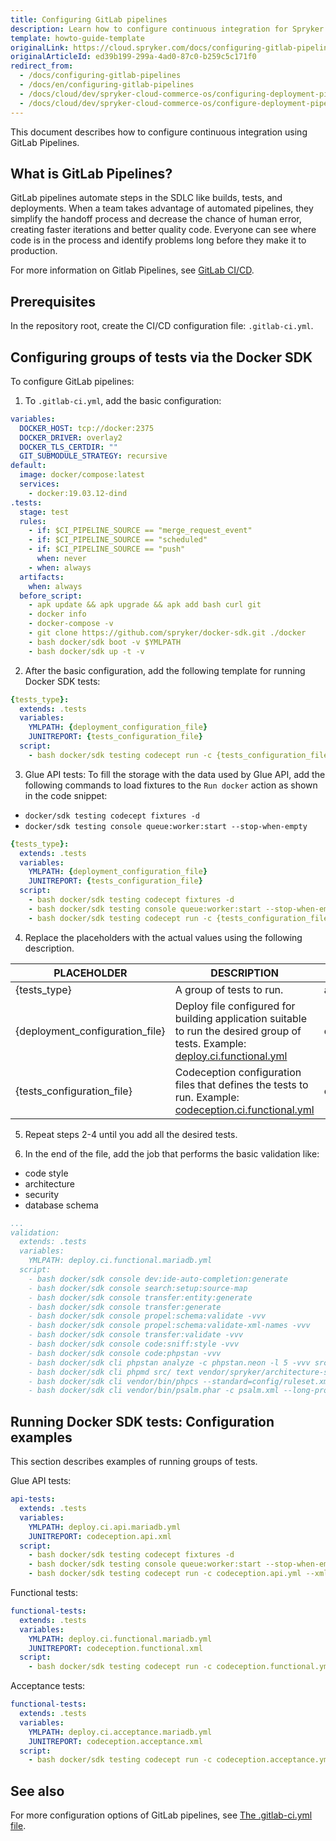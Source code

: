 ```yaml
---
title: Configuring GitLab pipelines
description: Learn how to configure continuous integration for Spryker Cloud Commerce OS with GitHub Actions.
template: howto-guide-template
originalLink: https://cloud.spryker.com/docs/configuring-gitlab-pipelines
originalArticleId: ed39b199-299a-4ad0-87c0-b259c5c171f0
redirect_from:
  - /docs/configuring-gitlab-pipelines
  - /docs/en/configuring-gitlab-pipelines
  - /docs/cloud/dev/spryker-cloud-commerce-os/configuring-deployment-pipelines/configuring-gitlab-pipelines.html
  - /docs/cloud/dev/spryker-cloud-commerce-os/configure-deployment-pipelines/configuring-gitlab-pipelines.html
---
```


This document describes how to configure continuous integration using GitLab Pipelines.

## What is GitLab Pipelines?
GitLab pipelines automate steps in the SDLC like builds, tests, and deployments. When a team takes advantage of automated pipelines, they simplify the handoff process and decrease the chance of human error, creating faster iterations and better quality code. Everyone can see where code is in the process and identify problems long before they make it to production.

For more information on Gitlab Pipelines, see [GitLab CI/CD](https://docs.gitlab.com/ee/ci/README.html).

## Prerequisites
In the repository root, create the CI/CD configuration file: `.gitlab-ci.yml`.

## Configuring groups of tests via the Docker SDK
To configure GitLab pipelines:

1. To `.gitlab-ci.yml`, add the basic configuration:

```yaml
variables:
  DOCKER_HOST: tcp://docker:2375
  DOCKER_DRIVER: overlay2
  DOCKER_TLS_CERTDIR: ""
  GIT_SUBMODULE_STRATEGY: recursive
default:
  image: docker/compose:latest
  services:
    - docker:19.03.12-dind
.tests:
  stage: test
  rules:
    - if: $CI_PIPELINE_SOURCE == "merge_request_event"
    - if: $CI_PIPELINE_SOURCE == "scheduled"
    - if: $CI_PIPELINE_SOURCE == "push"
      when: never
    - when: always
  artifacts:
    when: always
  before_script:
    - apk update && apk upgrade && apk add bash curl git
    - docker info
    - docker-compose -v
    - git clone https://github.com/spryker/docker-sdk.git ./docker
    - bash docker/sdk boot -v $YMLPATH
    - bash docker/sdk up -t -v
```

2. After the basic configuration, add the following template for running Docker SDK tests:

```yaml
{tests_type}:
  extends: .tests
  variables:
    YMLPATH: {deployment_configuration_file}
    JUNITREPORT: {tests_configuration_file}
  script:
    - bash docker/sdk testing codecept run -c {tests_configuration_file} --xml /data/$JUNITREPORT
```

3. Glue API tests: To fill the storage with the data used by Glue API, add the following commands to load fixtures to the `Run docker` action as shown in the code snippet:
* `docker/sdk testing codecept fixtures -d`
* `docker/sdk testing console queue:worker:start --stop-when-empty`

```yaml
{tests_type}:
  extends: .tests
  variables:
    YMLPATH: {deployment_configuration_file}
    JUNITREPORT: {tests_configuration_file}
  script:
    - bash docker/sdk testing codecept fixtures -d
    - bash docker/sdk testing console queue:worker:start --stop-when-empty
    - bash docker/sdk testing codecept run -c {tests_configuration_file} --xml /data/$JUNITREPORT
```

4. Replace the placeholders with the actual values using the following description.

|PLACEHOLDER |DESCRIPTION |VALUE EXAMPLE |
|---|---|---|
| {tests_type} |A group of tests to run. |api-tests |
| {deployment_configuration_file} |Deploy file configured for building application suitable to run the desired group of tests. Example: [deploy.ci.functional.yml](https://github.com/spryker-shop/b2c-demo-shop/blob/master/deploy.ci.functional.yml) |deploy.ci.functional.mariadb.yml |
| {tests_configuration_file} |Codeception configuration files that defines the tests to run. Example: [codeception.ci.functional.yml](https://github.com/spryker-shop/b2c-demo-shop/blob/master/codeception.ci.functional.yml)  |codeception.functional.yml|

5. Repeat steps 2-4 until you add all the desired tests.

6. In the end of the file, add the job that performs the basic validation like:

* code style
* architecture
* security
* database schema

```yaml
...
validation:
  extends: .tests
  variables:
    YMLPATH: deploy.ci.functional.mariadb.yml
  script:
    - bash docker/sdk console dev:ide-auto-completion:generate
    - bash docker/sdk console search:setup:source-map
    - bash docker/sdk console transfer:entity:generate
    - bash docker/sdk console transfer:generate
    - bash docker/sdk console propel:schema:validate -vvv
    - bash docker/sdk console propel:schema:validate-xml-names -vvv
    - bash docker/sdk console transfer:validate -vvv
    - bash docker/sdk console code:sniff:style -vvv
    - bash docker/sdk console code:phpstan -vvv
    - bash docker/sdk cli phpstan analyze -c phpstan.neon -l 5 -vvv src/
    - bash docker/sdk cli phpmd src/ text vendor/spryker/architecture-sniffer/src/ruleset.xml --minimumpriority 2
    - bash docker/sdk cli vendor/bin/phpcs --standard=config/ruleset.xml -v src/Pyz
    - bash docker/sdk cli vendor/bin/psalm.phar -c psalm.xml --long-progress --stats
```


## Running Docker SDK tests: Configuration examples
This section describes examples of running groups of tests.

Glue API tests:
```yaml
api-tests:
  extends: .tests
  variables:
    YMLPATH: deploy.ci.api.mariadb.yml
    JUNITREPORT: codeception.api.xml
  script:
    - bash docker/sdk testing codecept fixtures -d
    - bash docker/sdk testing console queue:worker:start --stop-when-empty
    - bash docker/sdk testing codecept run -c codeception.api.yml --xml /data/$JUNITREPORT
```

Functional tests:
```yaml
functional-tests:
  extends: .tests
  variables:
    YMLPATH: deploy.ci.functional.mariadb.yml
    JUNITREPORT: codeception.functional.xml
  script:
    - bash docker/sdk testing codecept run -c codeception.functional.yml --xml /data/$JUNITREPORT
```
Acceptance tests:

```yaml
functional-tests:
  extends: .tests
  variables:
    YMLPATH: deploy.ci.acceptance.mariadb.yml
    JUNITREPORT: codeception.acceptance.xml
  script:
    - bash docker/sdk testing codecept run -c codeception.acceptance.yml --xml /data/$JUNITREPORT
```

## See also

For more configuration options of GitLab pipelines, see [The .gitlab-ci.yml file](https://docs.gitlab.com/ee/ci/yaml/gitlab_ci_yaml.html).
